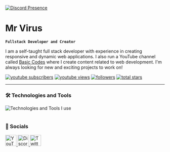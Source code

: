 [![Discord Presence](https://lanyard.cnrad.dev/api/543859053164494858)](https://discord.com/users/543859053164494858)

# Mr Virus

**`Fullstack Developer and Creator`**

I am a self-taught full stack developer with experience in creating responsive and dynamic web applications. I also run a YouTube channel called [Basic Codes](https://youtube.com/@Basic-Codes) where I create content related to web development. I'm always looking for new and exciting projects to work on!

<p align="left">
      <a href="https://www.youtube.com/@Basic-Codes?sub_confirmation=1">
         <img alt="youtube subscribers" title="Subscribe" src="https://custom-icon-badges.demolab.com/youtube/channel/subscribers/UCDIf7qB1j8SsqitzeIa0ApA?color=%23E05D44&label=SUBSCRIBE&logo=video&logoColor=white&style=for-the-badge&labelColor=CE4630"/></a> 
      <a href="https://www.youtube.com/@Basic-Codes/videos">
         <img alt="youtube views" title="YouTube Views" src="https://custom-icon-badges.demolab.com/youtube/channel/views/UCDIf7qB1j8SsqitzeIa0ApA?color=%23E1AD0E&logo=eye&logoColor=white&style=for-the-badge&labelColor=C79600"/></a> 
      <a href="https://github.com/mr-virus-dev?tab=followers">
         <img alt="followers" title="Follow me" src="https://custom-icon-badges.demolab.com/github/followers/mr-virus-dev?color=236ad3&labelColor=1155ba&style=for-the-badge&logo=person-add&label=Follow&logoColor=white"/></a>
      <a href="https://github.com/mr-virus-dev?tab=repositories&sort=stargazers">
         <img alt="total stars" title="Total stars on GitHub" src="https://custom-icon-badges.demolab.com/github/stars/mr-virus-dev?color=55960c&style=for-the-badge&labelColor=488207&logo=star"/></a>
</p>
   
---

### 🛠️ Technologies and Tools

<div>
  <img src="https://skillicons.dev/icons?i=discord,vscode,html,css,js,nodejs,mongodb,github,cloudflare&perline=9" alt="Technologies and Tools I use" />
</div>

#

### 💬 Socials

<div>
  <a href="https://youtube.com/@Basic-Codes" target="_blank">
    <img src="https://img.shields.io/static/v1?message=Youtube&logo=youtube&label=&color=FF0000&logoColor=white&labelColor=&style=for-the-badge" height="35" alt="YouTube"  />
  </a>
  <a href="[https://discord.underctrl.io](https://discord.gg/rHZCscNxaW)" target="_blank">
    <img src="https://img.shields.io/static/v1?message=Discord&logo=discord&label=&color=7289DA&logoColor=white&labelColor=&style=for-the-badge" height="35" alt="Discord"  />
  </a>
  <a href="https://twitter.com/Mr_Virus_Dev" target="_blank">
    <img src="https://img.shields.io/static/v1?message=Twitter&logo=twitter&label=&color=1DA1F2&logoColor=white&labelColor=&style=for-the-badge" height="35" alt="Twitter"  />
  </a>
</div>
